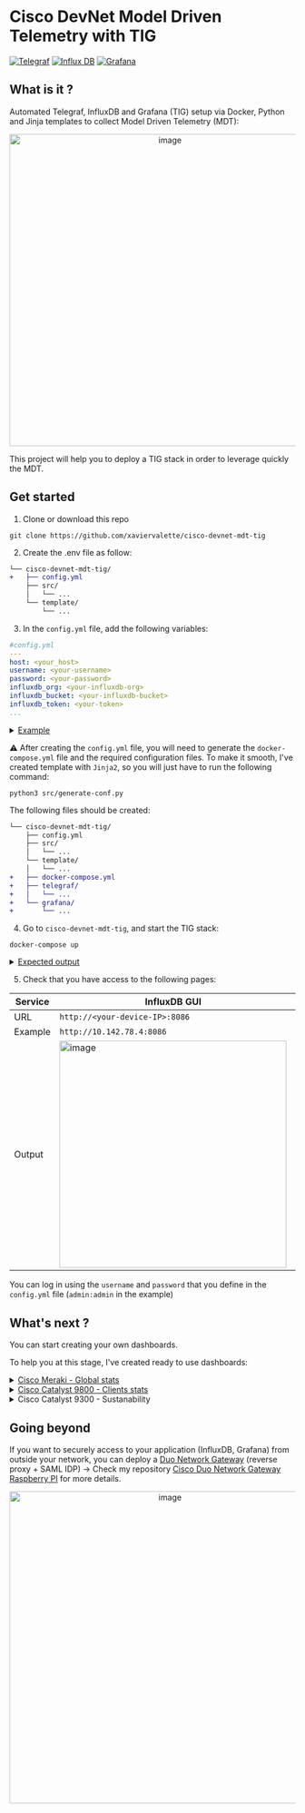 # Cisco DevNet Model Driven Telemetry with TIG
[![Telegraf](https://img.shields.io/badge/Telegraf-1.26-red.svg)](https://hub.docker.com/_/telegraf)
[![Influx DB](https://img.shields.io/badge/InfluxDB-2.7-blue.svg)](https://hub.docker.com/_/influxdb)
[![Grafana](https://img.shields.io/badge/Grafana-9.4.1-yellow.svg)](https://hub.docker.com/r/grafana/grafana)

## What is it ?
Automated Telegraf, InfluxDB and Grafana (TIG) setup via Docker, Python and Jinja templates to collect Model Driven Telemetry (MDT):
<p align="center">
<img width="550" alt="image" src="https://github.com/xaviervalette/cisco-devnet-mdt-tig/assets/28600326/9fbc077f-1c55-48ea-a842-9a56abe092c6">

This project will help you to deploy a TIG stack in order to leverage quickly the MDT.
 
## Get started
 
1. Clone or download this repo

```console
git clone https://github.com/xaviervalette/cisco-devnet-mdt-tig
```

 2. Create the .env file as follow:
```diff
└── cisco-devnet-mdt-tig/
+   ├── config.yml
    ├── src/
    │   └── ...
    └── template/
        └── ...
```
 
3. In the `config.yml` file, add the following variables:
 
```yml
#config.yml
---
host: <your_host>
username: <your-username>
password: <your-password>
influxdb_org: <your-influxdb-org> 
influxdb_bucket: <your-influxdb-bucket>
influxdb_token: <your-token>
...

```
 
 <details>
   <summary> 
       <ins>Example</ins>
  </summary>
 
<p align="center">  <img width="550" alt="image" src="https://github.com/xaviervalette/cisco-devnet-mdt-tig/assets/28600326/807f1293-2854-4dc3-b2c1-f9ba45c06a50"></p>

 ```yml
#config.yml
---
host: 10.142.78.4
username: admin
password: admin
influxdb_org: valettefamily.com
influxdb_bucket: devnet
influxdb_token: test-token
...
 ```
 </details>
  
⚠️ After creating the `config.yml` file, you will need to generate the `docker-compose.yml` file and the required configuration files. To make it smooth, I've created template with `Jinja2`, so you will just have to run the following command:
```console
python3 src/generate-conf.py
```

The following files should be created:
```diff
└── cisco-devnet-mdt-tig/
    ├── config.yml
    ├── src/
    │   └── ...
    └── template/
    │   └── ...
+   ├── docker-compose.yml
+   ├── telegraf/
+   │   └── ...
+   └── grafana/
+       └── ...

```
  
4. Go to `cisco-devnet-mdt-tig`, and start the TIG stack:
 ```console
 docker-compose up
 ```

 <details>
   <summary> 
       <ins>Expected output</ins>
  </summary>
  
 ```console
xvalette@raspberrypi4:~$ cd cisco-devnet-mdt-tig/
xvalette@raspberrypi4:~/cisco-devnet-mdt-tig$ docker-compose up
Starting influxdb ... done
Starting telegraf ... done
Starting grafana  ... done
Attaching to influxdb, telegraf, grafana
...
 ```
 </details>

 5. Check that you have access to the following pages:
  
  
  | Service | InfluxDB GUI | Grafana GUI |
  | ------------- | ------------- | ------------- |
  | URL | `http://<your-device-IP>:8086` | `http://<your-device-IP>:3000` |
  | Example | `http://10.142.78.4:8086` | `http://10.142.78.4:3000` |
  | Output | <img width="400" alt="image" src="https://github.com/xaviervalette/cisco-devnet-mdt-tig/assets/28600326/6e200e1e-701a-43a2-97e8-d4c5eada2dfb"> | <img width="400" alt="image" src="https://github.com/xaviervalette/cisco-devnet-mdt-tig/assets/28600326/263a51de-911d-415b-9a9d-4176c86c6871"> |
  

  You can log in using the `username` and `password` that you define in the `config.yml` file (`admin:admin` in the example)

 ## What's next ?
 
 You can start creating your own dashboards.
 
 To help you at this stage, I've created ready to use dashboards: 
 <details>
   <summary>
   <a href="https://github.com/xaviervalette/cisco-devnet-mdt-tig/blob/main/grafana/dashboards/cisco-meraki_global-stats.json">Cisco Meraki - Global stats</a>
  </summary>
  <hr>
   <h3 align="center">Dashboard</h3>
  
  <p align="center">
<img width="800" alt="image" src="https://github.com/xaviervalette/cisco-devnet-mdt-tig/assets/28600326/01329fae-b918-4a97-ab3b-eef7e2c9e7f4">  </p>
  
   <h3 align="center">Data</h3>
  
  ```python
import requests
import json
from datetime import datetime, timedelta
import yaml
import time

def get_previous_hour_timestamp():
    # get the current time
    now = datetime.now()
    # subtract an hour from the current time
    previous_hour = now - timedelta(hours=1)
    previous_hour = previous_hour.replace(minute=0,second=0, microsecond=0)
    return(int(previous_hour.timestamp()))


def write_data_to_influxdb(host, org, bucket, precision, auth_token, payload):
    # Create the URL for writing data to the InfluxDB database
    url = f"http://{host}:8086/api/v2/write?org={org}&bucket={bucket}&precision={precision}"

    # Set the HTTP headers for the request
    headers = {
        "Authorization": f"Token {auth_token}",
        "Content-Type": "text/plain; charset=utf-8",
        "Accept": "application/json"
    }

    # Make the API request to write the data to the InfluxDB database
    response = requests.post(url, headers=headers, data=payload)

    # Return the status code of the API response
    return response.status_code


def get_poe_consumption():
    # Open the config.yml file and load its contents into the 'config' variable
    with open('config.yml', 'r') as file:
        config = yaml.safe_load(file)

        # Loop through each network defined in the config file
        for network in config["meraki"]["networks"]:

            # Loop through each network defined in the config file
            for switch in network["devices"]["switches"]:
                
                # Get the current timestamp
                #current_timestamp = int(time.time())
                timestamp = get_previous_hour_timestamp()

                # Create the URL for retrieving all VLANs in the network
                url = f"https://api.meraki.com/api/v1/devices/{switch}/switch/ports/statuses?timespan=3600"

                # Set the HTTP headers for the request
                headers = {
                    "Content-Type": "application/json",
                    "Accept": "application/json",
                    "X-Cisco-Meraki-API-Key": config["meraki"]["api_key"]
                }

                # Empty payload
                payload = {}

                # Make the API request using the requests library
                response = requests.get(url, headers=headers, data=json.dumps(payload))

                # Print the status code of the response
                print("\nRequest status code : " + str(response.status_code) + "\n")

                # Parse the response as JSON
                responseJson = response.json()

                total_switch_poe = 0

                # Iterate through each port in the response
                for port in responseJson:
                    # Skip over ports 9 and 10
                    if port["portId"] not in ["9", "10"]:
                        # Calculate the POE usage for the current port
                        poe_usage = port["powerUsageInWh"]
                        total_switch_poe = total_switch_poe + port["powerUsageInWh"]
                
                payload = f'meraki,device={switch} poeUsage={total_switch_poe} {timestamp}'

                # Print the payload string
                print(payload)

                # Write the payload data to the InfluxDB database
                status_code = write_data_to_influxdb(
                    host=config["influxdb"]["host"],
                    org=config["influxdb"]["org"],
                    bucket=config["influxdb"]["bucket"],
                    precision="s",
                    auth_token=config["influxdb"]["api_key"],
                    payload=payload
                )

                # Print the status code of the write_data() API response
                print(status_code)



def get_clients_usage():
    # Open the config.yml file and load its contents into the 'config' variable
    with open('config.yml', 'r') as file:
        config = yaml.safe_load(file)

        # Loop through each network defined in the config file
        for network in config["meraki"]["networks"]:

            # Get the current timestamp
            current_timestamp = int(time.time())

            # Create the URL for retrieving all VLANs in the network
            url = f"https://api.meraki.com/api/v1/networks/{network['network_id']}/clients?timespan=600"
            print(url)

            # Set the HTTP headers for the request
            headers = {
                "Content-Type": "application/json",
                "Accept": "application/json",
                "X-Cisco-Meraki-API-Key": config["meraki"]["api_key"]
            }

            # Empty payload
            payload = {}

            # Make the API request using the requests library
            response = requests.get(url, headers=headers, data=json.dumps(payload))

            # Print the status code of the response
            print("\nRequest status code : " + str(response.status_code) + "\n")

            # Parse the response as JSON
            responseJson = response.json()
            print(responseJson)

            for client in responseJson:
                # Iterate through each port in the response
                # Format the payload string with the POE usage data
                payload = f'meraki,client={client["mac"]} downloadKbytes={client["usage"]["recv"]} {current_timestamp}'

                # Write the payload data to the InfluxDB database
                status_code = write_data_to_influxdb(
                    host=config["influxdb"]["host"],
                    org=config["influxdb"]["org"],
                    bucket=config["influxdb"]["bucket"],
                    precision="s",
                    auth_token=config["influxdb"]["api_key"],
                    payload=payload
                )

                payload = f'meraki,client={client["mac"]} uploadKbytes={client["usage"]["sent"]} {current_timestamp}'
                
                # Write the payload data to the InfluxDB database
                status_code = write_data_to_influxdb(
                    host=config["influxdb"]["host"],
                    org=config["influxdb"]["org"],
                    bucket=config["influxdb"]["bucket"],
                    precision="s",
                    auth_token=config["influxdb"]["api_key"],
                    payload=payload
                )

            # Print the status code of the write_data() API response
            print(status_code)
 ``` 
 <hr></details>
 
  <details>
   <summary>
   <a href="https://github.com/xaviervalette/cisco-devnet-mdt-tig/blob/main/grafana/dashboards/cisco-catalyst-9800_clients-stats.json">Cisco Catalyst 9800 - Clients stats</a>
  </summary>
   <hr>
   <h3 align="center">Dashboard</h3>
  <p align="center">
<img width="800" alt="image" src="https://github.com/xaviervalette/cisco-devnet-mdt-tig/assets/28600326/d0c90212-dda5-46a0-a713-3d6eaeb196bf">   </p>
   
   <h3 align="center">Data</h3>

  Example of configuration required on the C9800 to send the expected telemetry:
 
  <p align="center">
 <img width="400" alt="image" src="https://github.com/xaviervalette/cisco-devnet-mdt-tig/assets/28600326/03ff5717-f108-499b-ada3-b6a3c1d78ad6">
   </p>
   
  ```config
!
! TRAFFIC STATS
!
telemetry ietf subscription 101
 encoding encode-kvgpb
 filter xpath /client-oper-data/traffic-stats/bytes-tx
 source-address 192.168.1.98
 stream yang-push
 update-policy periodic 60000
 receiver ip address 10.142.78.4 57000 protocol grpc-tcp
!
telemetry ietf subscription 102
 encoding encode-kvgpb
 filter xpath /client-oper-data/traffic-stats/bytes-rx
 source-address 192.168.1.98
 stream yang-push
 update-policy periodic 60000
 receiver ip address 10.142.78.4 57000 protocol grpc-tcp
!
! CLIENTS STATS
!
telemetry ietf subscription 110
 encoding encode-kvgpb
 filter xpath /wireless-mobility-oper:mobility-oper-data/wlan-client-limit
 source-address 192.168.1.98
 stream yang-push
 update-policy on-change
 receiver ip address 10.142.78.4 57000 protocol grpc-tcp
```
   <hr>
 </details>
 
   <details>
   <summary>
    Cisco Catalyst 9300 - Sustanability
  </summary>
  Coming...<hr>
 <hr></details>


## Going beyond
 
  If you want to securely access to your application (InfluxDB, Grafana) from outside your network, you can deploy a [Duo Network Gateway](https://duo.com/docs/dng) (reverse proxy + SAML IDP) → Check my repository [Cisco Duo Network Gateway Raspberry PI](https://github.com/xaviervalette/cisco-duo-network-gateway-raspberry-pi) for more details.
 
 <p align="center">
<img width="550" alt="image" src="https://github.com/xaviervalette/cisco-devnet-mdt-tig/assets/28600326/6c70093c-d5d3-42a1-813a-a3b736da104b">
 </p>
 

